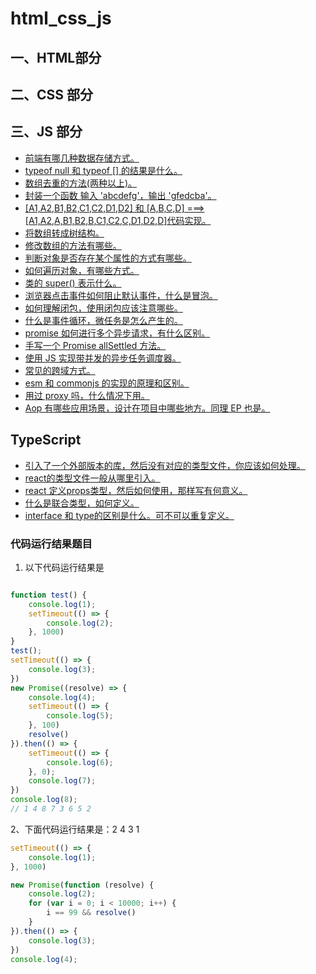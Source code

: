 # html_css_js

## 一、HTML部分


## 二、CSS 部分



## 三、JS 部分

- [前端有哪几种数据存储方式。](https://github.com/gg8899/fe-interview/issues/15)
- [typeof null 和 typeof [] 的结果是什么。](https://github.com/gg8899/fe-interview/issues/16)
- [数组去重的方法(两种以上)。](https://github.com/gg8899/fe-interview/issues/17)
- [封装一个函数 输入 'abcdefg'，输出 'gfedcba'。](https://github.com/gg8899/fe-interview/issues/18)
- [[A1,A2,B1,B2,C1,C2,D1,D2] 和 [A,B,C,D] ===> [A1,A2,A,B1,B2,B,C1,C2,C,D1,D2,D]代码实现。](https://github.com/gg8899/fe-interview/issues/19)
- [将数组转成树结构。](https://github.com/gg8899/fe-interview/issues/20)
- [修改数组的方法有哪些。](https://github.com/gg8899/fe-interview/issues/21)
- [判断对象是否存在某个属性的方式有哪些。](https://github.com/gg8899/fe-interview/issues/22)
- [如何遍历对象，有哪些方式。](https://github.com/gg8899/fe-interview/issues/23)
- [类的 super() 表示什么。](https://github.com/gg8899/fe-interview/issues/24)
- [浏览器点击事件如何阻止默认事件，什么是冒泡。](https://github.com/gg8899/fe-interview/issues/25)
- [如何理解闭包，使用闭包应该注意哪些。](https://github.com/gg8899/fe-interview/issues/29) 
- [什么是事件循环，微任务是怎么产生的。](https://github.com/gg8899/fe-interview/issues/26)
- [promise 如何进行多个异步请求，有什么区别。](https://github.com/gg8899/fe-interview/issues/27)
- [手写一个 Promise allSettled 方法。](https://github.com/gg8899/fe-interview/issues/33)
- [使用 JS 实现带并发的异步任务调度器。](https://github.com/gg8899/fe-interview/issues/34)
- [常见的跨域方式。](https://github.com/gg8899/fe-interview/issues/28)
- [esm 和 commonjs 的实现的原理和区别。](https://github.com/gg8899/fe-interview/issues/31)
- [用过 proxy 吗，什么情况下用。](https://github.com/gg8899/fe-interview/issues/30)
- [Aop 有哪些应用场景，设计在项目中哪些地方。同理 EP 也是。](https://github.com/gg8899/fe-interview/issues/32)


## TypeScript

- [引入了一个外部版本的库，然后没有对应的类型文件，你应该如何处理。](https://github.com/gg8899/fe-interview/issues/35)
- [react的类型文件一般从哪里引入。](https://github.com/gg8899/fe-interview/issues/39)
- [react 定义props类型，然后如何使用，那样写有何意义。](https://github.com/gg8899/fe-interview/issues/38)
- [什么是联合类型，如何定义。](https://github.com/gg8899/fe-interview/issues/36)
- [interface 和 type的区别是什么。可不可以重复定义。](https://github.com/gg8899/fe-interview/issues/37)



### 代码运行结果题目
1. 以下代码运行结果是
```js

function test() {
    console.log(1);
    setTimeout(() => {
        console.log(2);
    }, 1000)
}
test();
setTimeout(() => {
    console.log(3);
})
new Promise((resolve) => {
    console.log(4);
    setTimeout(() => {
        console.log(5);
    }, 100)
    resolve()
}).then(() => {
    setTimeout(() => {
        console.log(6);
    }, 0);
    console.log(7);
})
console.log(8);
// 1 4 8 7 3 6 5 2

```

2、下面代码运行结果是：2 4 3 1
```js
setTimeout(() => {
    console.log(1);
}, 1000)

new Promise(function (resolve) {
    console.log(2);
    for (var i = 0; i < 10000; i++) {
        i == 99 && resolve()
    }
}).then(() => {
    console.log(3);
})
console.log(4);

```